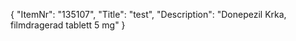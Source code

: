 {
  "ItemNr": "135107",
  "Title": "test",
  "Description": "Donepezil Krka, filmdragerad tablett 5 mg"
}